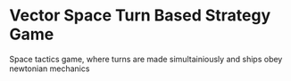 # Vector Space Turn Based Strategy Game
Space tactics game, where turns are made simultainiously and ships obey newtonian mechanics
